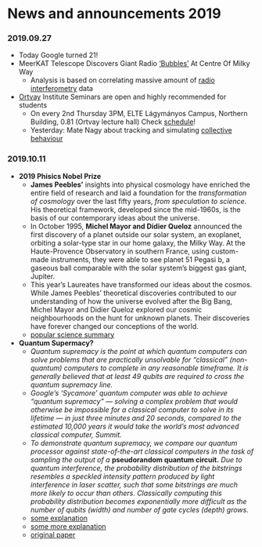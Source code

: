 # News and announcements 2019

### 2019.09.27
- Today Google turned 21! [](https://www.google.com/logos/doodles/2019/googles-21st-birthday-6038069261107200.2-l.png)
- MeerKAT Telescope Discovers Giant Radio [‘Bubbles’](https://www.skatelescope.org/news/meerkat-discovers-giant-radio-bubbles/) At Centre Of Milky Way
  - Analysis is based on correlating massive amount of [radio interferometry](https://en.wikipedia.org/wiki/Radio_astronomy#Radio_interferometry) data 
- [Ortvay](https://physics.elte.hu/ortvaykollokvium) Institute Seminars are open and highly recommended for students
  - On every 2nd Thursday 3PM, ELTE Lágymányos Campus, Northern Building, 0.81 (Ortvay lecture hall) Check [schedule](https://physics.elte.hu/ortvaykollokvium/program)! 
  - Yesterday: Mate Nagy about tracking and simulating [collective behaviour](https://phys.org/news/2010-04-pigeon-backpacks-track-flock-voting.html)
  
### 2019.10.11
- __2019 Phisics Nobel Prize__
  - __James Peebles’__ insights into physical cosmology have enriched the entire field of research and laid a foundation for the _transformation of cosmology_ over the last fifty years, _from speculation to science_. His theoretical framework, developed since the mid-1960s, is the basis of our contemporary ideas about the universe.
  - In October 1995, __Michel Mayor and Didier Queloz__ announced the first discovery of a planet outside our solar system, an exoplanet, orbiting a solar-type star in our home galaxy, the Milky Way. At the Haute-Provence Observatory in southern France, using custom-made instruments, they were able to see planet 51 Pegasi b, a gaseous ball comparable with the solar system’s biggest gas giant, Jupiter.
  - This year’s Laureates have transformed our ideas about the cosmos. While James Peebles’ theoretical discoveries contributed to our understanding of how the universe evolved after the Big Bang, Michel Mayor and Didier Queloz explored our cosmic neighbourhoods on the hunt for unknown planets. Their discoveries have forever changed our conceptions of the world.
  - [popular science summary](https://www.nobelprize.org/uploads/2019/10/popular-physicsprize2019.pdf)
- __Quantum Supermacy?__ 
  - _Quantum supremacy is the point at which quantum computers can solve problems that are practically unsolvable for “classical” (non-quantum) computers to complete in any reasonable timeframe. It is generally believed that at least 49 qubits are required to cross the quantum supremacy line._
  - _Google’s ‘Sycamore’ quantum computer was able to achieve “quantum supremacy” — solving a complex problem that would otherwise be impossible for a classical computer to solve in its lifetime — in just three minutes and 20 seconds, compared to the estimated 10,000 years it would take the world’s most advanced classical computer, Summit._
  - _To demonstrate quantum supremacy, we compare our quantum processor against state-of-the-art classical computers in the task of sampling the output of a_ __pseudorandom quantum circuit.__ _Due to quantum interference, the probability distribution of the bitstrings resembles a speckled intensity pattern produced by light interference in laser scatter, such that some bitstrings are much more likely to occur than others. Classically computing this probability distribution becomes exponentially more difficult as the number of qubits (width) and number of gate cycles (depth) grows._
  - [some explanation](https://www.vice.com/en_us/article/9kedqd/ok-wtf-is-google-quantum-supremacy)
  - [some more explanation](https://www.quantamagazine.org/john-preskill-explains-quantum-supremacy-20191002/)
  - [original paper](https://www.inverse.com/article/59507-full-quantum-supremacy-paper)
